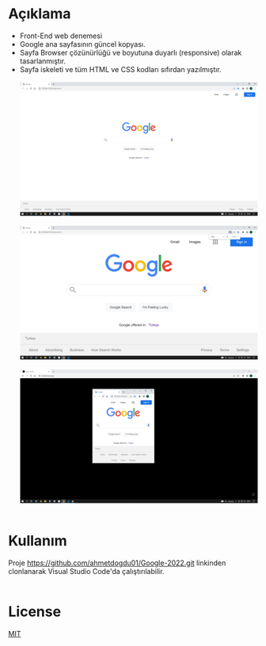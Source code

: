 # Açıklama
- Front-End web denemesi
- Google ana sayfasının güncel kopyası.
- Sayfa Browser çözünürlüğü ve boyutuna duyarlı (responsive) olarak tasarlanmıştır.
- Sayfa iskeleti ve tüm HTML ve CSS kodları sıfırdan yazılmıştır.
<br> <br>
![img](/img/screen-shot-1.png)
<br> <br>
![img](/img/screen-shot-2.png)
<br> <br>
![img](/img/screen-shot-3.png)
<br> <br>

# Kullanım
Proje https://github.com/ahmetdogdu01/Google-2022.git linkinden clonlanarak Visual Studio Code'da çalıştırılabilir.
<br> <br>

# License
[MIT](https://choosealicense.com/licenses/mit/)